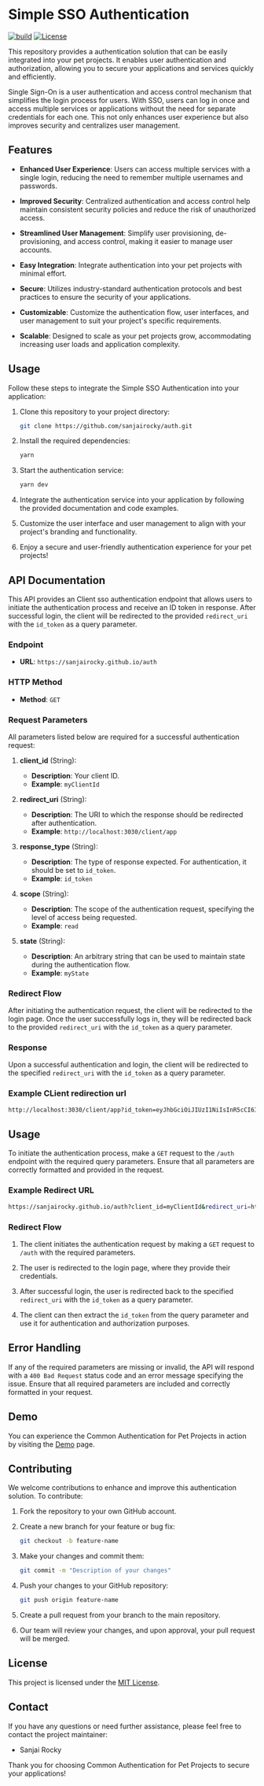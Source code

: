 # Simple SSO Authentication

[![build](https://github.com/sanjairocky/auth/actions/workflows/pages/pages-build-deployment/badge.svg)](https://github.com/sanjairocky/auth/actions/workflows/pages/pages-build-deployment)
[![License](https://img.shields.io/github/license/sanjairocky/auth)](LICENSE)

This repository provides a authentication solution that can be easily integrated into your pet projects. It enables user authentication and authorization, allowing you to secure your applications and services quickly and efficiently.

Single Sign-On is a user authentication and access control mechanism that simplifies the login process for users. With SSO, users can log in once and access multiple services or applications without the need for separate credentials for each one. This not only enhances user experience but also improves security and centralizes user management.

## Features

- **Enhanced User Experience**: Users can access multiple services with a single login, reducing the need to remember multiple usernames and passwords.

- **Improved Security**: Centralized authentication and access control help maintain consistent security policies and reduce the risk of unauthorized access.

- **Streamlined User Management**: Simplify user provisioning, de-provisioning, and access control, making it easier to manage user accounts.

- **Easy Integration**: Integrate authentication into your pet projects with minimal effort.

- **Secure**: Utilizes industry-standard authentication protocols and best practices to ensure the security of your applications.

- **Customizable**: Customize the authentication flow, user interfaces, and user management to suit your project's specific requirements.

- **Scalable**: Designed to scale as your pet projects grow, accommodating increasing user loads and application complexity.

## Usage

Follow these steps to integrate the Simple SSO Authentication into your application:

1. Clone this repository to your project directory:

   ```bash
   git clone https://github.com/sanjairocky/auth.git
   ```

2. Install the required dependencies:

   ```bash
   yarn
   ```

3. Start the authentication service:

   ```bash
   yarn dev
   ```

4. Integrate the authentication service into your application by following the provided documentation and code examples.

5. Customize the user interface and user management to align with your project's branding and functionality.

6. Enjoy a secure and user-friendly authentication experience for your pet projects!

## API Documentation

This API provides an Client sso authentication endpoint that allows users to initiate the authentication process and receive an ID token in response. After successful login, the client will be redirected to the provided `redirect_uri` with the `id_token` as a query parameter.

### Endpoint

- **URL**: `https://sanjairocky.github.io/auth`

### HTTP Method

- **Method**: `GET`

### Request Parameters

All parameters listed below are required for a successful authentication request:

1. **client_id** (String):

   - **Description**: Your client ID.
   - **Example**: `myClientId`

2. **redirect_uri** (String):

   - **Description**: The URI to which the response should be redirected after authentication.
   - **Example**: `http://localhost:3030/client/app`

3. **response_type** (String):

   - **Description**: The type of response expected. For authentication, it should be set to `id_token`.
   - **Example**: `id_token`

4. **scope** (String):

   - **Description**: The scope of the authentication request, specifying the level of access being requested.
   - **Example**: `read`

5. **state** (String):
   - **Description**: An arbitrary string that can be used to maintain state during the authentication flow.
   - **Example**: `myState`

### Redirect Flow

After initiating the authentication request, the client will be redirected to the login page. Once the user successfully logs in, they will be redirected back to the provided `redirect_uri` with the `id_token` as a query parameter.

### Response

Upon a successful authentication and login, the client will be redirected to the specified `redirect_uri` with the `id_token` as a query parameter.

### Example CLient redirection url

```bash
http://localhost:3030/client/app?id_token=eyJhbGciOiJIUzI1NiIsInR5cCI6IkpXVCJ9.eyJzdWIiOiIxMjM0NTY3ODkwIiwibmFtZSI6IkpvaG4gRG9lIiwiaWF0IjoxNTE2MjM5MDIyfQ.TJVA95OrM7E2cBab30RMHrHDcEfxjoYZgeFONFh7HgQ
```

## Usage

To initiate the authentication process, make a `GET` request to the `/auth` endpoint with the required query parameters. Ensure that all parameters are correctly formatted and provided in the request.

### Example Redirect URL

```bash
https://sanjairocky.github.io/auth?client_id=myClientId&redirect_uri=http://localhost:3030/client/app&response_type=id_token&scope=read&state=myState
```

### Redirect Flow

1. The client initiates the authentication request by making a `GET` request to `/auth` with the required parameters.

2. The user is redirected to the login page, where they provide their credentials.

3. After successful login, the user is redirected back to the specified `redirect_uri` with the `id_token` as a query parameter.

4. The client can then extract the `id_token` from the query parameter and use it for authentication and authorization purposes.

## Error Handling

If any of the required parameters are missing or invalid, the API will respond with a `400 Bad Request` status code and an error message specifying the issue. Ensure that all required parameters are included and correctly formatted in your request.

## Demo

You can experience the Common Authentication for Pet Projects in action by visiting the [Demo](https://sanjairocky.github.io/auth/) page.

## Contributing

We welcome contributions to enhance and improve this authentication solution. To contribute:

1. Fork the repository to your own GitHub account.

2. Create a new branch for your feature or bug fix:

   ```bash
   git checkout -b feature-name
   ```

3. Make your changes and commit them:

   ```bash
   git commit -m "Description of your changes"
   ```

4. Push your changes to your GitHub repository:

   ```bash
   git push origin feature-name
   ```

5. Create a pull request from your branch to the main repository.

6. Our team will review your changes, and upon approval, your pull request will be merged.

## License

This project is licensed under the [MIT License](LICENSE).

## Contact

If you have any questions or need further assistance, please feel free to contact the project maintainer:

- Sanjai Rocky

Thank you for choosing Common Authentication for Pet Projects to secure your applications!
